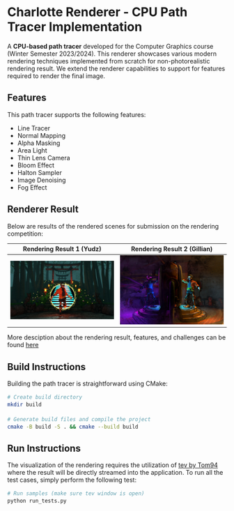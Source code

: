 # Charlotte Renderer - CPU Path Tracer Implementation

A **CPU-based path tracer** developed for the Computer Graphics course (Winter Semester 2023/2024). This renderer showcases various modern rendering techniques implemented from scratch for non-photorealistic rendering result. We extend the renderer capabilities to support for features required to render the final image.

<!-- --- -->

## Features

This path tracer supports the following features:

- Line Tracer
- Normal Mapping
- Alpha Masking
- Area Light
- Thin Lens Camera
- Bloom Effect
- Halton Sampler
- Image Denoising
- Fog Effect

<!-- --- -->

## Renderer Result

Below are results of the rendered scenes for submission on the rendering competition:

| Rendering Result 1 (Yudz) | Rendering Result 2 (Gillian) |
|-----------------|-----------------|
| ![Original](figures/scene_yudz.jpeg) | ![Rendered](figures/scene_gillian.jpg) |

More desciption about the rendering result, features, and challenges can be found [here](https://yudzyoga.github.io/subpages/rc-webpage/index.html)

<!-- --- -->


## Build Instructions

Building the path tracer is straightforward using CMake:

```bash
# Create build directory
mkdir build 

# Generate build files and compile the project
cmake -B build -S . && cmake --build build
```

## Run Instructions


The visualization of the rendering requires the utilization of [tev by Tom94](https://github.com/Tom94/tev) where the result will be directly streamed into the application. To run all the test cases, simply perform the following test:

```bash
# Run samples (make sure tev window is open)
python run_tests.py
```